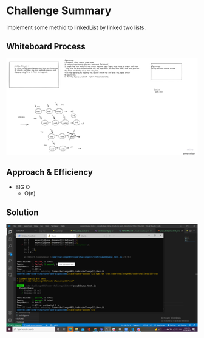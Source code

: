 
# Challenge Summary
 implement some methid to linkedList by linked two lists.

## Whiteboard Process
![img](whiteboard.jpg)

## Approach & Efficiency
* BIG O
   - O(n)
   
## Solution
![img](test.png)

